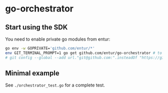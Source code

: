 # go-orchestrator

## Start using the SDK

You need to enable private go modules from entur:

```sh
go env -w GOPRIVATE='github.com/entur/*'
env GIT_TERMINAL_PROMPT=1 go get github.com/entur/go-orchestrator # to fix if you default to https
# git config --global --add url."git@github.com:".insteadOf "https://github.com/" # if you want ssh default always
```

## Minimal example

See `./orchestrator_test.go` for a complete test.
